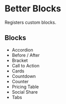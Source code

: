 # Better Blocks

Registers custom blocks.

## Blocks

* Accordion
* Before / After
* Bracket
* Call to Action
* Cards
* Countdown
* Counter
* Pricing Table
* Social Share
* Tabs
